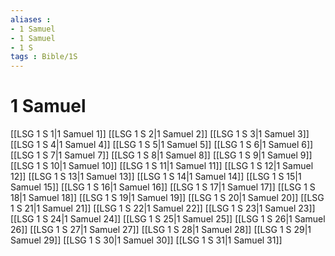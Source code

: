 ```yaml
---
aliases : 
- 1 Samuel
- 1 Samuel
- 1 S
tags : Bible/1S
---
```


# 1 Samuel

[[LSG 1 S 1|1 Samuel 1]]
[[LSG 1 S 2|1 Samuel 2]]
[[LSG 1 S 3|1 Samuel 3]]
[[LSG 1 S 4|1 Samuel 4]]
[[LSG 1 S 5|1 Samuel 5]]
[[LSG 1 S 6|1 Samuel 6]]
[[LSG 1 S 7|1 Samuel 7]]
[[LSG 1 S 8|1 Samuel 8]]
[[LSG 1 S 9|1 Samuel 9]]
[[LSG 1 S 10|1 Samuel 10]]
[[LSG 1 S 11|1 Samuel 11]]
[[LSG 1 S 12|1 Samuel 12]]
[[LSG 1 S 13|1 Samuel 13]]
[[LSG 1 S 14|1 Samuel 14]]
[[LSG 1 S 15|1 Samuel 15]]
[[LSG 1 S 16|1 Samuel 16]]
[[LSG 1 S 17|1 Samuel 17]]
[[LSG 1 S 18|1 Samuel 18]]
[[LSG 1 S 19|1 Samuel 19]]
[[LSG 1 S 20|1 Samuel 20]]
[[LSG 1 S 21|1 Samuel 21]]
[[LSG 1 S 22|1 Samuel 22]]
[[LSG 1 S 23|1 Samuel 23]]
[[LSG 1 S 24|1 Samuel 24]]
[[LSG 1 S 25|1 Samuel 25]]
[[LSG 1 S 26|1 Samuel 26]]
[[LSG 1 S 27|1 Samuel 27]]
[[LSG 1 S 28|1 Samuel 28]]
[[LSG 1 S 29|1 Samuel 29]]
[[LSG 1 S 30|1 Samuel 30]]
[[LSG 1 S 31|1 Samuel 31]]
